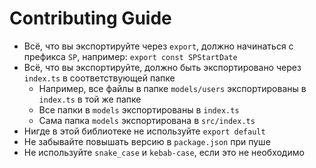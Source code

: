# Contributing Guide

* Всё, что вы экспортируйте через `export`, должно начинаться с префикса `SP`, например: `export const SPStartDate`
* Всё, что вы экспортируйте, должно быть экспортировано через `index.ts` в соответствующей папке
    * Например, все файлы в папке `models/users` экспортированы в `index.ts` в той же папке
    * Все папки в `models` экспортированы в `index.ts`
    * Сама папка `models` экспортирована в `src/index.ts`
* Нигде в этой библиотеке не используйте `export default`
* Не забывайте повышать версию в `package.json` при пуше
* Не используйте `snake_case` и `kebab-case`, если это не необходимо
